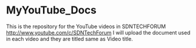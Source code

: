 # MyYouTube_Docs

This is the repository for the YouTube videos in SDNTECHFORUM http://www.youtube.com/c/SDNTechForum I will upload the document used in each video and they are titled same as Video title. 
